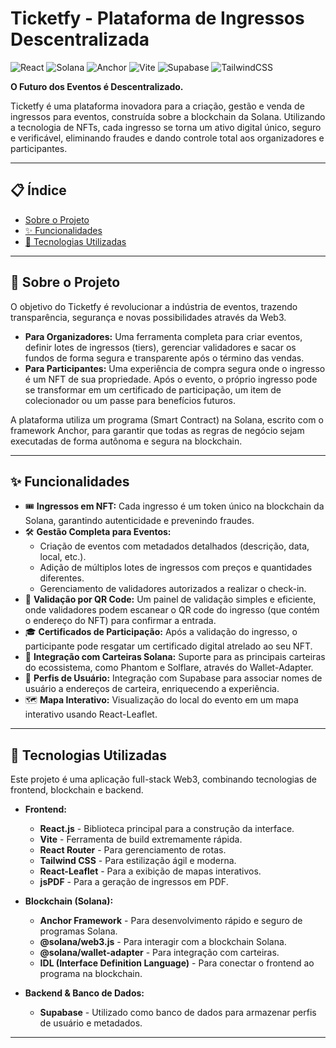 # Ticketfy - Plataforma de Ingressos Descentralizada

![React](https://img.shields.io/badge/react-%2320232a.svg?style=for-the-badge&logo=react&logoColor=%2361DAFB)
![Solana](https://img.shields.io/badge/Solana-9945FF?style=for-the-badge&logo=solana&logoColor=white)
![Anchor](https://img.shields.io/badge/Anchor-000000?style=for-the-badge&logo=anchor&logoColor=white)
![Vite](https://img.shields.io/badge/vite-%23646CFF.svg?style=for-the-badge&logo=vite&logoColor=white)
![Supabase](https://img.shields.io/badge/Supabase-3ECF8E?style=for-the-badge&logo=supabase&logoColor=white)
![TailwindCSS](https://img.shields.io/badge/tailwindcss-%2338B2AC.svg?style=for-the-badge&logo=tailwind-css&logoColor=white)

**O Futuro dos Eventos é Descentralizado.**

Ticketfy é uma plataforma inovadora para a criação, gestão e venda de ingressos para eventos, construída sobre a blockchain da Solana. Utilizando a tecnologia de NFTs, cada ingresso se torna um ativo digital único, seguro e verificável, eliminando fraudes e dando controle total aos organizadores e participantes.

---

## 📋 Índice

-   [Sobre o Projeto](#-sobre-o-projeto)
-   [✨ Funcionalidades](#-funcionalidades)
-   [🚀 Tecnologias Utilizadas](#-tecnologias-utilizadas)

---

## 📖 Sobre o Projeto

O objetivo do Ticketfy é revolucionar a indústria de eventos, trazendo transparência, segurança e novas possibilidades através da Web3.

-   **Para Organizadores:** Uma ferramenta completa para criar eventos, definir lotes de ingressos (tiers), gerenciar validadores e sacar os fundos de forma segura e transparente após o término das vendas.
-   **Para Participantes:** Uma experiência de compra segura onde o ingresso é um NFT de sua propriedade. Após o evento, o próprio ingresso pode se transformar em um certificado de participação, um item de colecionador ou um passe para benefícios futuros.

A plataforma utiliza um programa (Smart Contract) na Solana, escrito com o framework Anchor, para garantir que todas as regras de negócio sejam executadas de forma autônoma e segura na blockchain.

---

## ✨ Funcionalidades

-   🎟️ **Ingressos em NFT:** Cada ingresso é um token único na blockchain da Solana, garantindo autenticidade e prevenindo fraudes.
-   🛠️ **Gestão Completa para Eventos:**
    -   Criação de eventos com metadados detalhados (descrição, data, local, etc.).
    -   Adição de múltiplos lotes de ingressos com preços e quantidades diferentes.
    -   Gerenciamento de validadores autorizados a realizar o check-in.
-   📱 **Validação por QR Code:** Um painel de validação simples e eficiente, onde validadores podem escanear o QR code do ingresso (que contém o endereço do NFT) para confirmar a entrada.
-   🎓 **Certificados de Participação:** Após a validação do ingresso, o participante pode resgatar um certificado digital atrelado ao seu NFT.
-   💼 **Integração com Carteiras Solana:** Suporte para as principais carteiras do ecossistema, como Phantom e Solflare, através do Wallet-Adapter.
-   👤 **Perfis de Usuário:** Integração com Supabase para associar nomes de usuário a endereços de carteira, enriquecendo a experiência.
-   🗺️ **Mapa Interativo:** Visualização do local do evento em um mapa interativo usando React-Leaflet.

---

## 🚀 Tecnologias Utilizadas

Este projeto é uma aplicação full-stack Web3, combinando tecnologias de frontend, blockchain e backend.

-   **Frontend:**
    -   **React.js** - Biblioteca principal para a construção da interface.
    -   **Vite** - Ferramenta de build extremamente rápida.
    -   **React Router** - Para gerenciamento de rotas.
    -   **Tailwind CSS** - Para estilização ágil e moderna.
    -   **React-Leaflet** - Para a exibição de mapas interativos.
    -   **jsPDF** - Para a geração de ingressos em PDF.

-   **Blockchain (Solana):**
    -   **Anchor Framework** - Para desenvolvimento rápido e seguro de programas Solana.
    -   **@solana/web3.js** - Para interagir com a blockchain Solana.
    -   **@solana/wallet-adapter** - Para integração com carteiras.
    -   **IDL (Interface Definition Language)** - Para conectar o frontend ao programa na blockchain.

-   **Backend & Banco de Dados:**
    -   **Supabase** - Utilizado como banco de dados para armazenar perfis de usuário e metadados.

---

